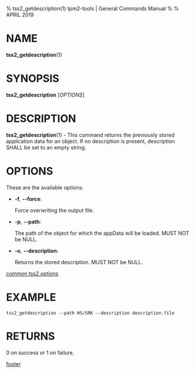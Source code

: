 % tss2_getdescription(1) tpm2-tools | General Commands Manual
%
% APRIL 2019

# NAME

**tss2_getdescription**(1)

# SYNOPSIS

**tss2_getdescription** [*OPTIONS*]

# DESCRIPTION

**tss2_getdescription**(1) - This command returns the previously stored application data for an object. If no description is present, description SHALL be set to an empty string.

# OPTIONS

These are the available options:

  * **-f**, **\--force**:

    Force overwriting the output file.

  * **-p**, **\--path**:

    The path of the object for which the appData will be loaded. MUST NOT be NULL.

  * **-o**, **\--description**:

    Returns the stored description. MUST NOT be NULL.

[common tss2 options](common/tss2-options.md)

# EXAMPLE

```
tss2_getdescription --path HS/SRK --description description.file
```

# RETURNS

0 on success or 1 on failure.

[footer](common/footer.md)
